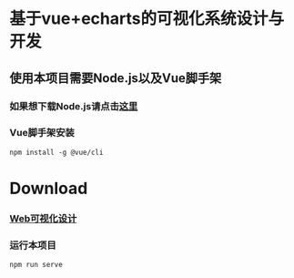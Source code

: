 # 基于vue+echarts的可视化系统设计与开发

## 使用本项目需要Node.js以及Vue脚手架

### 如果想下载Node.js请点击[这里](http://nodejs.cn/download/)

### Vue脚手架安装

```
npm install -g @vue/cli
```
# Download

### [Web可视化设计](https://github.com/White-Soul/Visual/releases/tag/WebVisual)

### 运行本项目
```
npm run serve
```